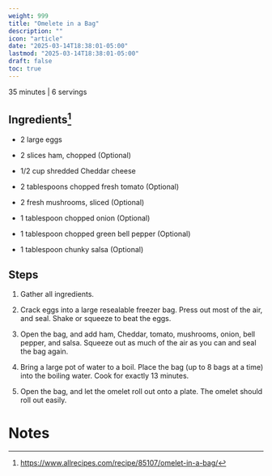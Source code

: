 ```yaml
---
weight: 999
title: "Omelete in a Bag"
description: ""
icon: "article"
date: "2025-03-14T18:38:01-05:00"
lastmod: "2025-03-14T18:38:01-05:00"
draft: false
toc: true
---
```



35 minutes | 6 servings

## Ingredients[^1]

- 2 large eggs

- 2 slices ham, chopped (Optional)

- 1/2 cup shredded Cheddar cheese

- 2 tablespoons chopped fresh tomato (Optional)

- 2 fresh mushrooms, sliced (Optional)

- 1 tablespoon chopped onion (Optional)

- 1 tablespoon chopped green bell pepper (Optional)

- 1 tablespoon chunky salsa (Optional)

## Steps

1. Gather all ingredients. 

1. Crack eggs into a large resealable freezer bag. Press out most of the air, and seal. Shake or squeeze to beat the eggs. 

1. Open the bag, and add ham, Cheddar, tomato, mushrooms, onion, bell pepper, and salsa. Squeeze out as much of the air as you can and seal the bag again. 

1. Bring a large pot of water to a boil. Place the bag (up to 8 bags at a time) into the boiling water. Cook for exactly 13 minutes. 

1. Open the bag, and let the omelet roll out onto a plate. The omelet should roll out easily. 


# Notes

[^1]: https://www.allrecipes.com/recipe/85107/omelet-in-a-bag/
